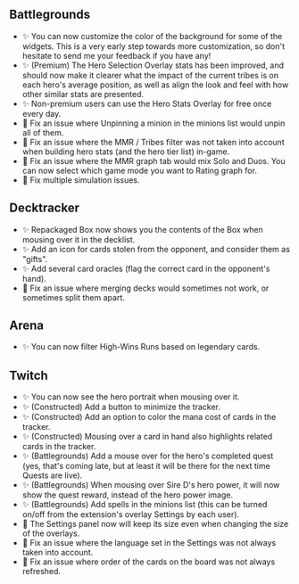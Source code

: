 ## Battlegrounds

-   ✨ You can now customize the color of the background for some of the widgets. This is a very early step towards more customization, so don't hesitate to send me your feedback if you have any!
-   ✨ (Premium) The Hero Selection Overlay stats has been improved, and should now make it clearer what the impact of the current tribes is on each hero's average position, as well as align the look and feel with how other similar stats are presented.
-   ✨ Non-premium users can use the Hero Stats Overlay for free once every day.
-   🐞 Fix an issue where Unpinning a minion in the minions list would unpin all of them.
-   🐞 Fix an issue where the MMR / Tribes filter was not taken into account when building hero stats (and the hero tier list) in-game.
-   🐞 Fix an issue where the MMR graph tab would mix Solo and Duos. You can now select which game mode you want to Rating graph for.
-   🐞 Fix multiple simulation issues.

## Decktracker

-   ✨ Repackaged Box now shows you the contents of the Box when mousing over it in the decklist.
-   ✨ Add an icon for cards stolen from the opponent, and consider them as "gifts".
-   ✨ Add several card oracles (flag the correct card in the opponent's hand).
-   🐞 Fix an issue where merging decks would sometimes not work, or sometimes split them apart.

## Arena

-   ✨ You can now filter High-Wins Runs based on legendary cards.

## Twitch

-   ✨ You can now see the hero portrait when mousing over it.
-   ✨ (Constructed) Add a button to minimize the tracker.
-   ✨ (Constructed) Add an option to color the mana cost of cards in the tracker.
-   ✨ (Constructed) Mousing over a card in hand also highlights related cards in the tracker.
-   ✨ (Battlegrounds) Add a mouse over for the hero's completed quest (yes, that's coming late, but at least it will be there for the next time Quests are live).
-   ✨ (Battlegrounds) When mousing over Sire D's hero power, it will now show the quest reward, instead of the hero power image.
-   ✨ (Battlegrounds) Add spells in the minions list (this can be turned on/off from the extension's overlay Settings by each user).
-   🐞 The Settings panel now will keep its size even when changing the size of the overlays.
-   🐞 Fix an issue where the language set in the Settings was not always taken into account.
-   🐞 Fix an issue where order of the cards on the board was not always refreshed.
